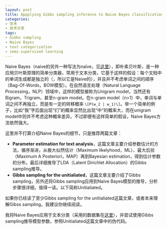 ```yaml
---
layout: post
title: Appplying Gibbs sampling inference to Naive Bayes classification
categories: 
- 学术
- 技术分享
tags: 
- Gibbs sampling
- Naive Bayes
- text categorization
- semi-supervised learning
---
```


Naive Bayes（naive的另外一种写法为naïve，见[这里](http://en.wiktionary.org/wiki/na%C3%AFve)），即朴素贝叶斯，是一种应用贝叶斯原理的简单分类器，常用于文本分类，它基于这样的假设：每个文档中的单词生成都是独立的（，所以它是Naive的），并且并不考虑单词之间的顺序（Bag-Of-Words，BOW模型）。在自然语言处理（Natural Language Processing，NLP）领域中，这样的模型被称为Unigram model，当然还有Bigram，Trigram，甚至n-gram model。在n-gram model（n>1）中，单词与单词之间不再独立，而是有一定的转移概率 `\[P(w_2 | w_1)\]`。举一个简单的例子，比如“我”字后面出现“们”的概率显然比出现“中”的概率大，而在unigram model中则并不考虑这种概率差异。不过即便有这样简单的假设，Naive Bayes方法依然强大。

这里并不打算介绍Naive Bayes的细节，只是推荐两篇文章：
* **Parameter estimation for text analysis**，这篇文章主要介绍参数估计的方法，循序渐进，从极大似然估计（Maximum likelyhood，ML）、最大后验（Maximum A Posteriori，MAP）再到Bayesian estimation，得到估计参数的分布，最后详细推导了LDA（Latent Dirichlet Allocation）的Gibbs sampling推导。
* **Gibbs sampling for the unitialiated**，这篇文章主要介绍了Gibbs sampling，另外还将Gibbs sampling应用到Naive Bayes模型的推导，分析步骤很详细，值得一读。以下简称Unitialiated。

如果你已经读了至少Gibbs sampling for the unitialiated这篇文章，或者本来理解Gibss sampling，我建议你继续阅读。

我将Naive Bayes应用于文本分类（采用的数据集在[这里](http://web.ist.utl.pt/~acardoso/datasets/)），并尝试使用Gibbs sampling推导模型参数，参照Unitialiated这篇文章中的伪代码。
